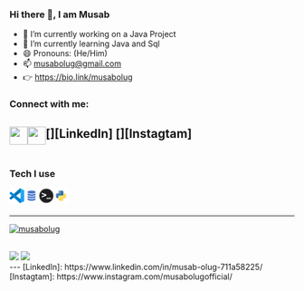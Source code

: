 ### Hi there 👋, I am Musab



- 🔭 I’m currently working on a Java Project
- 🌱 I’m currently learning  Java and Sql
- 😄 Pronouns: (He/Him)
- 📫 musabolug@gmail.com
- 👉 https://bio.link/musabolug

### Connect with me:
[<img height="32" width="32" src="https://unpkg.com/simple-icons@v7/icons/LinkedIn.svg" align="left"  />][LinkedIn]
[<img height="32" width="32" src="https://unpkg.com/simple-icons@v7/icons/Instagram.svg" align="left"  />][Instagtam]
<br />
<br />
----
### Tech I use 

<img align="left" alt="Visual Studio Code" width="26px" src="https://raw.githubusercontent.com/github/explore/80688e429a7d4ef2fca1e82350fe8e3517d3494d/topics/visual-studio-code/visual-studio-code.png" />
<img align="left" alt="SQL" width="26px" src="https://raw.githubusercontent.com/github/explore/80688e429a7d4ef2fca1e82350fe8e3517d3494d/topics/sql/sql.png" />
<img align="left" alt="Terminal" width="26px" src="https://raw.githubusercontent.com/github/explore/80688e429a7d4ef2fca1e82350fe8e3517d3494d/topics/terminal/terminal.png" />
<img align="left" alt="Terminal" width="26px" src="https://raw.githubusercontent.com/github/explore/80688e429a7d4ef2fca1e82350fe8e3517d3494d/topics/python/python.png" />

<br />
<br />

---
<p style="width:100%"><a href="https://github.com/ryo-ma/github-profile-trophy"><img src="https://github-profile-trophy.vercel.app/?username=musabolug" alt="musabolug" /></a></p>
<br />
<img src="https://github-readme-stats.vercel.app/api?username=musabolug&show_icons=true&theme=dark" 
<br />
<img src="(https://github-readme-stats.vercel.app/api/top-langs/?username=musaboluga&layout=compact" >

<br />
---
[LinkedIn]:  https://www.linkedin.com/in/musab-olug-711a58225/
[Instagtam]: https://www.instagram.com/musabolugofficial/
